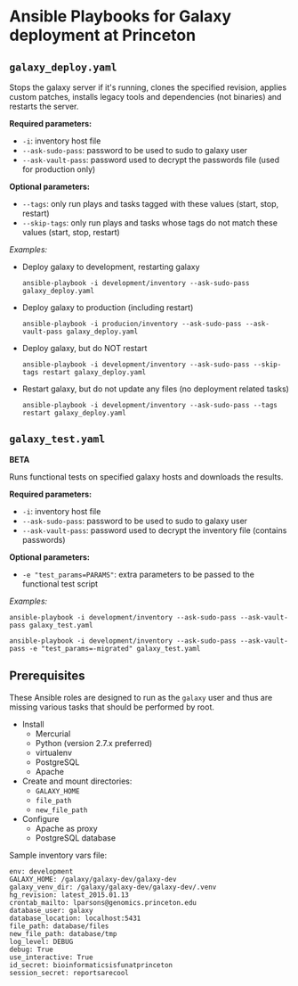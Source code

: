Ansible Playbooks for Galaxy deployment at Princeton
====================================================

`galaxy_deploy.yaml`
--------------------

Stops the galaxy server if it's running, clones the specified revision, applies custom patches, installs legacy tools and dependencies (not binaries) and restarts the server.

**Required parameters:**

* `-i`: inventory host file
* `--ask-sudo-pass`: password to be used to sudo to galaxy user
* `--ask-vault-pass`: password used to decrypt the passwords file (used for production only)

**Optional parameters:**

* `--tags`: only run plays and tasks tagged with these values (start, stop, restart)
* `--skip-tags`: only run plays and tasks whose tags do not match these values (start, stop, restart)


*Examples:*

* Deploy galaxy to development, restarting galaxy

    `ansible-playbook -i development/inventory --ask-sudo-pass galaxy_deploy.yaml`

* Deploy galaxy to production (including restart)

    `ansible-playbook -i producion/inventory --ask-sudo-pass --ask-vault-pass galaxy_deploy.yaml`

* Deploy galaxy, but do NOT restart

    `ansible-playbook -i development/inventory --ask-sudo-pass --skip-tags restart galaxy_deploy.yaml`

* Restart galaxy, but do not update any files (no deployment related tasks)

    `ansible-playbook -i development/inventory --ask-sudo-pass --tags restart galaxy_deploy.yaml`



`galaxy_test.yaml`
------------------

**BETA**

Runs functional tests on specified galaxy hosts and downloads the results.

**Required parameters:**

* `-i`: inventory host file
* `--ask-sudo-pass`: password to be used to sudo to galaxy user
* `--ask-vault-pass`: password used to decrypt the inventory file (contains passwords)

**Optional parameters:**

* `-e "test_params=PARAMS"`: extra parameters to be passed to the functional test script

*Examples:*

`ansible-playbook -i development/inventory --ask-sudo-pass --ask-vault-pass galaxy_test.yaml`

`ansible-playbook -i development/inventory --ask-sudo-pass --ask-vault-pass -e "test_params=-migrated" galaxy_test.yaml`

Prerequisites
-------------

These Ansible roles are designed to run as the `galaxy` user and thus are
missing various tasks that should be performed by root.

* Install
    * Mercurial
    * Python (version 2.7.x preferred)
    * virtualenv
    * PostgreSQL
    * Apache
* Create and mount directories:
    * `GALAXY_HOME`
    * `file_path`
    * `new_file_path`
* Configure
    * Apache as proxy
    * PostgreSQL database


Sample inventory vars file:

    env: development
    GALAXY_HOME: /galaxy/galaxy-dev/galaxy-dev
    galaxy_venv_dir: /galaxy/galaxy-dev/galaxy-dev/.venv
    hg_revision: latest_2015.01.13
    crontab_mailto: lparsons@genomics.princeton.edu
    database_user: galaxy
    database_location: localhost:5431
    file_path: database/files
    new_file_path: database/tmp
    log_level: DEBUG
    debug: True
    use_interactive: True
    id_secret: bioinformaticsisfunatprinceton
    session_secret: reportsarecool

